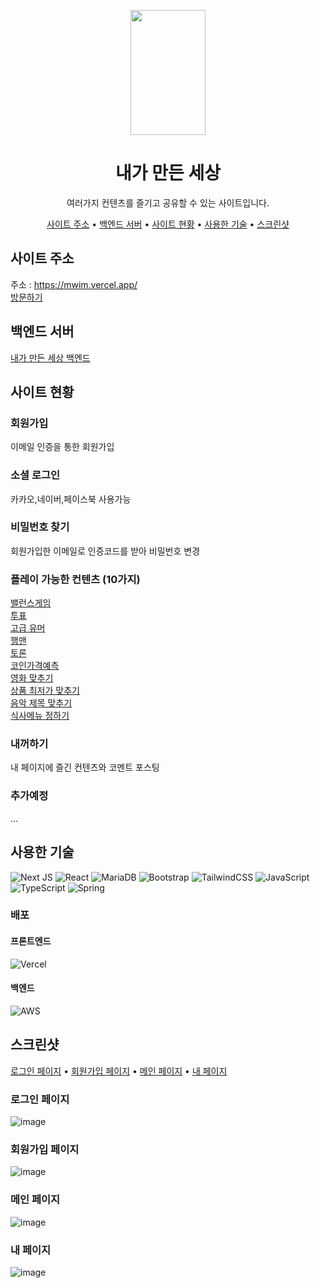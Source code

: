 <p align="center"><img src="https://user-images.githubusercontent.com/59051855/183535054-97d39276-2396-4b15-99f1-fd1d99c147bc.png"  width="120" height="200"/></p>
<div align="center">
 <h1>내가 만든 세상</h1>
 여러가지 컨텐츠를 즐기고 공유할 수 있는 사이트입니다.
 <p>
    <a href="#사이트-주소">사이트 주소</a> •
    <a href="#백엔드-서버">백엔드 서버</a> •
    <a href="#사이트-현황">사이트 현황</a> •
    <a href="#사용한-기술">사용한 기술</a> •
    <a href="#스크린샷">스크린샷</a>
 </p>
</div>

## 사이트 주소
주소 : https://mwim.vercel.app/  
[방문하기](https://mwim.vercel.app/)

## 백엔드 서버
[내가 만든 세상 백엔드](https://github.com/JSB-human/mwim-back)

## 사이트 현황
### 회원가입 
이메일 인증을 통한 회원가입
### 소셜 로그인
카카오,네이버,페이스북 사용가능
### 비밀번호 찾기
회원가입한 이메일로 인증코드를 받아 비밀번호 변경

### 플레이 가능한 컨텐츠 (10가지)
[밸런스게임](https://mwim.vercel.app/play/balance/0)  
[투표](https://mwim.vercel.app/play/vote/0)  
[고급 유머](https://mwim.vercel.app/play/joke/0)  
[행맨](https://mwim.vercel.app/play/hangman/hangman)  
[토론](https://mwim.vercel.app/play/debate/0)  
[코인가격예측](https://mwim.vercel.app/play/coin/guessCoin)  
[영화 맞추기](https://mwim.vercel.app/play/guess_movie/movie)  
[상품 최저가 맞추기](https://mwim.vercel.app/play/guess_price/price)  
[음악 제목 맞추기](https://mwim.vercel.app/play/guess_music/music)  
[식사메뉴 정하기](https://mwim.vercel.app/play/pick_menu/meal)

### 내꺼하기
내 페이지에 즐긴 컨텐츠와 코멘트 포스팅

### 추가예정
...

## 사용한 기술
![Next JS](https://img.shields.io/badge/Next-black?style=for-the-badge&logo=next.js&logoColor=white)
![React](https://img.shields.io/badge/react-%2320232a.svg?style=for-the-badge&logo=react&logoColor=%2361DAFB)
![MariaDB](https://img.shields.io/badge/MariaDB-003545?style=for-the-badge&logo=mariadb&logoColor=white)
![Bootstrap](https://img.shields.io/badge/bootstrap-%23563D7C.svg?style=for-the-badge&logo=bootstrap&logoColor=white)
![TailwindCSS](https://img.shields.io/badge/tailwindcss-%2338B2AC.svg?style=for-the-badge&logo=tailwind-css&logoColor=white)
![JavaScript](https://img.shields.io/badge/javascript-%23323330.svg?style=for-the-badge&logo=javascript&logoColor=%23F7DF1E)
![TypeScript](https://img.shields.io/badge/typescript-%23007ACC.svg?style=for-the-badge&logo=typescript&logoColor=white)
![Spring](https://img.shields.io/badge/spring-%236DB33F.svg?style=for-the-badge&logo=spring&logoColor=white)
### 배포
#### 프론트엔드  
![Vercel](https://img.shields.io/badge/vercel-%23000000.svg?style=for-the-badge&logo=vercel&logoColor=white)

#### 백엔드  
![AWS](https://img.shields.io/badge/AWS-%23FF9900.svg?style=for-the-badge&logo=amazon-aws&logoColor=white)


## 스크린샷
<a href="#로그인-페이지">로그인 페이지</a> •
<a href="#회원가입-페이지">회원가입 페이지</a> •
<a href="#메인-페이지">메인 페이지</a> •
<a href="#내-페이지">내 페이지</a> 
### 로그인 페이지

![image](https://user-images.githubusercontent.com/59051855/183540088-c6a99ea5-07c5-43e1-acff-a0234a36ac34.png)

### 회원가입 페이지
![image](https://user-images.githubusercontent.com/59051855/183540277-d2052c28-dc77-40c4-912f-58d430731d04.png)

### 메인 페이지
![image](https://user-images.githubusercontent.com/59051855/184332457-31690842-fc95-43dd-b76b-2b1b5bbc497b.png)

### 내 페이지
![image](https://user-images.githubusercontent.com/59051855/183540587-5cc7025a-2945-4aa3-a7b7-bdf1bc9333c8.png)


